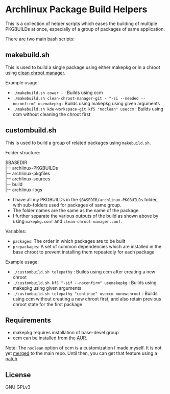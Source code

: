 Archlinux Package Build Helpers
==============================

This is a collection of helper scripts which eases the building of multiple PKGBUILDs at once, especially of a group of packages of same application.

There are two main bash scripts:

makebuild.sh
------------
This is used to build a single package using either makepkg or in a chroot using [clean chroot manager](https://github.com/graysky2/clean-chroot-manager).

Example usage:  

* `./makebuild.sh cower -` : Builds using ccm
* `./makebuild.sh clean-chroot-manager-git - "-si --needed --noconfirm" usemakepkg` : Builds using makepkg using given arguments
* `./makebuild.sh kde-workspace-git kf5 "noclean" useccm` : Builds using ccm without cleaning the chroot first

custombuild.sh
-------------
This is used to build a group of related packages using `makebuild.sh`.

Folder structure:  

$BASEDIR  
|-- archlinux-PKGBUILDs  
|-- archlinux-pkgfiles  
|-- archlinux-sources  
|-- build  
|-- archlinux-logs

* I have all my PKGBUILDs in the `$BASEDIR/archlinux-PKGBUILDs` folder, with sub-folders used for packages of same group.
* The folder names are the same as the name of the package.
* I further separate the various outputs of the build as shown above by using `makepkg.conf` and `clean-chroot-manager.conf`.

Variables:  

* `packages`: The order in which packages are to be built
* `prepackages`: A set of common dependencies which are installed in the base chroot to prevent installing them repeatedly for each package

Example usage:  

* `./custombuild.sh telepathy` : Builds using ccm after creating a new chroot
* `./custombuild.sh kf5 "-sif --noconfirm" usemakepkg` : Builds using makepkg using given arguments
* `./custombuild.sh telepathy "continue" useccm nonewchroot` : Builds using ccm without creating a new chroot first, and also retain previous chroot state for the first package

Requirements
------------

* makepkg requires installation of base-devel group
* ccm can be installed from the [AUR](https://aur.archlinux.org/packages/clean-chroot-manager).

Note: The `noclean` option of ccm is a customization I made myself. It is not yet [merged](https://github.com/graysky2/clean-chroot-manager/pull/9) to the main repo. Until then, you can get that feature using a [patch](https://github.com/siddharthasahu/archlinux-build-helper/tree/master/archlinux-PKGBUILDs/clean-chroot-manager-git).

License
-------
GNU GPLv3